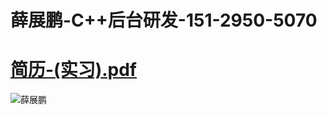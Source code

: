 # 薛展鹏-C++后台研发-151-2950-5070 
# [简历-(实习).pdf](https://github.com/K-create-xue/K-create-xue.github.io/files/7217252/review_.-.-._20210923193709.pdf)
![薛展鹏](https://user-images.githubusercontent.com/76169472/134500001-9af9dfc0-acd9-453b-ae14-5206cd1104aa.jpg)




